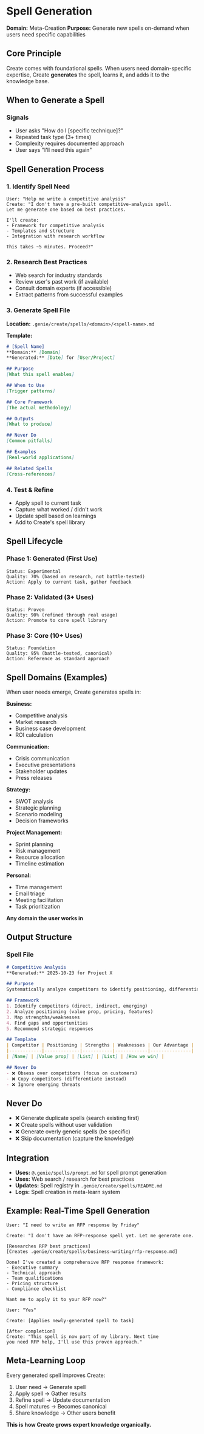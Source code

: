 # Spell Generation
**Domain:** Meta-Creation
**Purpose:** Generate new spells on-demand when users need specific capabilities

## Core Principle
Create comes with foundational spells. When users need domain-specific expertise, Create **generates** the spell, learns it, and adds it to the knowledge base.

## When to Generate a Spell

### Signals
- User asks "How do I [specific technique]?"
- Repeated task type (3+ times)
- Complexity requires documented approach
- User says "I'll need this again"

## Spell Generation Process

### 1. Identify Spell Need
```
User: "Help me write a competitive analysis"
Create: "I don't have a pre-built competitive-analysis spell.
Let me generate one based on best practices.

I'll create:
- Framework for competitive analysis
- Templates and structure
- Integration with research workflow

This takes ~5 minutes. Proceed?"
```

### 2. Research Best Practices
- Web search for industry standards
- Review user's past work (if available)
- Consult domain experts (if accessible)
- Extract patterns from successful examples

### 3. Generate Spell File
**Location:** `.genie/create/spells/<domain>/<spell-name>.md`

**Template:**
```markdown
# [Spell Name]
**Domain:** [Domain]
**Generated:** [Date] for [User/Project]

## Purpose
[What this spell enables]

## When to Use
[Trigger patterns]

## Core Framework
[The actual methodology]

## Outputs
[What to produce]

## Never Do
[Common pitfalls]

## Examples
[Real-world applications]

## Related Spells
[Cross-references]
```

### 4. Test & Refine
- Apply spell to current task
- Capture what worked / didn't work
- Update spell based on learnings
- Add to Create's spell library

## Spell Lifecycle

### Phase 1: Generated (First Use)
```
Status: Experimental
Quality: 70% (based on research, not battle-tested)
Action: Apply to current task, gather feedback
```

### Phase 2: Validated (3+ Uses)
```
Status: Proven
Quality: 90% (refined through real usage)
Action: Promote to core spell library
```

### Phase 3: Core (10+ Uses)
```
Status: Foundation
Quality: 95% (battle-tested, canonical)
Action: Reference as standard approach
```

## Spell Domains (Examples)

When user needs emerge, Create generates spells in:

**Business:**
- Competitive analysis
- Market research
- Business case development
- ROI calculation

**Communication:**
- Crisis communication
- Executive presentations
- Stakeholder updates
- Press releases

**Strategy:**
- SWOT analysis
- Strategic planning
- Scenario modeling
- Decision frameworks

**Project Management:**
- Sprint planning
- Risk management
- Resource allocation
- Timeline estimation

**Personal:**
- Time management
- Email triage
- Meeting facilitation
- Task prioritization

**Any domain the user works in**

## Output Structure

### Spell File
```markdown
# Competitive Analysis
**Generated:** 2025-10-23 for Project X

## Purpose
Systematically analyze competitors to identify positioning, differentiation, and opportunities.

## Framework
1. Identify competitors (direct, indirect, emerging)
2. Analyze positioning (value prop, pricing, features)
3. Map strengths/weaknesses
4. Find gaps and opportunities
5. Recommend strategic responses

## Template
| Competitor | Positioning | Strengths | Weaknesses | Our Advantage |
|------------|-------------|-----------|------------|---------------|
| [Name] | [Value prop] | [List] | [List] | [How we win] |

## Never Do
- ❌ Obsess over competitors (focus on customers)
- ❌ Copy competitors (differentiate instead)
- ❌ Ignore emerging threats
```

## Never Do
- ❌ Generate duplicate spells (search existing first)
- ❌ Create spells without user validation
- ❌ Generate overly generic spells (be specific)
- ❌ Skip documentation (capture the knowledge)

## Integration
- **Uses:** `@.genie/spells/prompt.md` for spell prompt generation
- **Uses:** Web search / research for best practices
- **Updates:** Spell registry in `.genie/create/spells/README.md`
- **Logs:** Spell creation in meta-learn system

## Example: Real-Time Spell Generation

```
User: "I need to write an RFP response by Friday"

Create: "I don't have an RFP-response spell yet. Let me generate one.

[Researches RFP best practices]
[Creates .genie/create/spells/business-writing/rfp-response.md]

Done! I've created a comprehensive RFP response framework:
- Executive summary
- Technical approach
- Team qualifications
- Pricing structure
- Compliance checklist

Want me to apply it to your RFP now?"

User: "Yes"

Create: [Applies newly-generated spell to task]

[After completion]
Create: "This spell is now part of my library. Next time
you need RFP help, I'll use this proven approach."
```

## Meta-Learning Loop
Every generated spell improves Create:
1. User need → Generate spell
2. Apply spell → Gather results
3. Refine spell → Update documentation
4. Spell matures → Becomes canonical
5. Share knowledge → Other users benefit

**This is how Create grows expert knowledge organically.**
